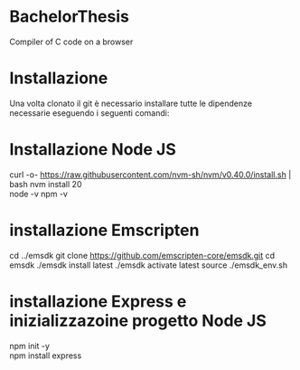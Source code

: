 # BachelorThesis
Compiler of C code on a browser

# Installazione
Una volta clonato il git è necessario installare tutte le dipendenze necessarie eseguendo i seguenti comandi:

# Installazione Node JS
curl -o- https://raw.githubusercontent.com/nvm-sh/nvm/v0.40.0/install.sh | bash
nvm install 20	 
node -v 
npm -v  

# installazione Emscripten
cd ../emsdk
git clone https://github.com/emscripten-core/emsdk.git
cd emsdk 
./emsdk install latest
./emsdk activate latest
source ./emsdk_env.sh

# installazione Express e inizializzazoine progetto Node JS
npm init -y  
npm install express
